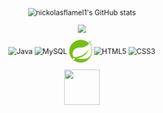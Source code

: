 <p align="center">
    <img src="https://github-readme-stats.vercel.app/api?username=nickolasflamel1&show_icons=true&hide=&count_private=true&title_color=3382ed&text_color=000000&icon_color=3382ed&bg_color=fffff&hide_border=true&border_color=000000&show_icons=true" alt="nickolasflamel1's GitHub stats">
</p>

<p align="center">
  <img align="center" height="190" src="https://github-readme-stats.anuraghazra1.vercel.app/api/top-langs/?username=nickolasflamel1&layout=compact&show_icons=true&hide=&count_private=true&title_color=3382ed&text_color=000000&icon_color=3382ed&bg_color=fffff&hide_border=true&border_color=000000&show_icons=true">
</p>

<p align="center">
<img src="https://raw.githubusercontent.com/danielcranney/readme-generator/main/public/icons/skills/java-colored.svg" width="45" height="45" alt="Java" align="center">
<img src="https://raw.githubusercontent.com/danielcranney/readme-generator/main/public/icons/skills/mysql-colored.svg" width="45" height="45" alt="MySQL" align="center">
<img src="https://github.com/devicons/devicon/blob/master/icons/spring/spring-original.svg" width="45" height="45" alt="SpringBoot" align="center">
<img src="https://raw.githubusercontent.com/danielcranney/readme-generator/main/public/icons/skills/html5-colored.svg" width="45" height="45" alt="HTML5" align="center">
<img src="https://raw.githubusercontent.com/danielcranney/readme-generator/main/public/icons/skills/css3-colored.svg" width="45" height="45" alt="CSS3" align="center">
</p>

<p align="center">
  <a href="https://www.linkedin.com/in/nickolas-flamel/" target="_blank" rel="noreferrer"><img src="https://raw.githubusercontent.com/danielcranney/readme-generator/main/public/icons/socials/linkedin.svg" width="70" height="70"></a>
</p>

